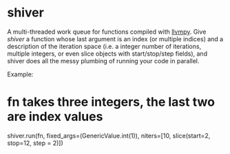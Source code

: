 shiver
======

A multi-threaded work queue for functions compiled with [llvmpy](http://http://www.llvmpy.org/). 
Give *shiver* a function whose last argument is an index (or multiple indices) and a description of the 
iteration space (i.e. a integer number of iterations, multiple integers, or even slice objects with start/stop/step fields), 
and shiver does all the messy plumbing of running your code in parallel. 

Example:
   # fn takes three integers, the last two are index values
   shiver.run(fn, fixed_args=(GenericValue.int(1)), niters=[10, slice(start=2, stop=12, step = 2)])
